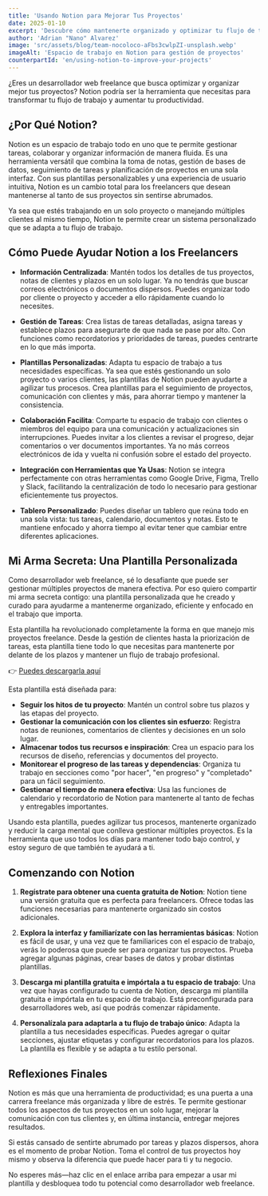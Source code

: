 ```yaml
---
title: 'Usando Notion para Mejorar Tus Proyectos'
date: 2025-01-10
excerpt: 'Descubre cómo mantenerte organizado y optimizar tu flujo de trabajo como desarrollador web freelance con Notion.'
author: 'Adrian "Nano" Alvarez'
image: 'src/assets/blog/team-nocoloco-aFbs3cwlpZI-unsplash.webp'
imageAlt: 'Espacio de trabajo en Notion para gestión de proyectos'
counterpartId: 'en/using-notion-to-improve-your-projects'
---
```


¿Eres un desarrollador web freelance que busca optimizar y organizar mejor tus proyectos? Notion podría ser la herramienta que necesitas para transformar tu flujo de trabajo y aumentar tu productividad.

## ¿Por Qué Notion?

Notion es un espacio de trabajo todo en uno que te permite gestionar tareas, colaborar y organizar información de manera fluida. Es una herramienta versátil que combina la toma de notas, gestión de bases de datos, seguimiento de tareas y planificación de proyectos en una sola interfaz. Con sus plantillas personalizables y una experiencia de usuario intuitiva, Notion es un cambio total para los freelancers que desean mantenerse al tanto de sus proyectos sin sentirse abrumados.

Ya sea que estés trabajando en un solo proyecto o manejando múltiples clientes al mismo tiempo, Notion te permite crear un sistema personalizado que se adapta a tu flujo de trabajo.

## Cómo Puede Ayudar Notion a los Freelancers

- **Información Centralizada**: Mantén todos los detalles de tus proyectos, notas de clientes y plazos en un solo lugar. Ya no tendrás que buscar correos electrónicos o documentos dispersos. Puedes organizar todo por cliente o proyecto y acceder a ello rápidamente cuando lo necesites.
- **Gestión de Tareas**: Crea listas de tareas detalladas, asigna tareas y establece plazos para asegurarte de que nada se pase por alto. Con funciones como recordatorios y prioridades de tareas, puedes centrarte en lo que más importa.

- **Plantillas Personalizadas**: Adapta tu espacio de trabajo a tus necesidades específicas. Ya sea que estés gestionando un solo proyecto o varios clientes, las plantillas de Notion pueden ayudarte a agilizar tus procesos. Crea plantillas para el seguimiento de proyectos, comunicación con clientes y más, para ahorrar tiempo y mantener la consistencia.

- **Colaboración Facilita**: Comparte tu espacio de trabajo con clientes o miembros del equipo para una comunicación y actualizaciones sin interrupciones. Puedes invitar a los clientes a revisar el progreso, dejar comentarios o ver documentos importantes. Ya no más correos electrónicos de ida y vuelta ni confusión sobre el estado del proyecto.

- **Integración con Herramientas que Ya Usas**: Notion se integra perfectamente con otras herramientas como Google Drive, Figma, Trello y Slack, facilitando la centralización de todo lo necesario para gestionar eficientemente tus proyectos.

- **Tablero Personalizado**: Puedes diseñar un tablero que reúna todo en una sola vista: tus tareas, calendario, documentos y notas. Esto te mantiene enfocado y ahorra tiempo al evitar tener que cambiar entre diferentes aplicaciones.

## Mi Arma Secreta: Una Plantilla Personalizada

Como desarrollador web freelance, sé lo desafiante que puede ser gestionar múltiples proyectos de manera efectiva. Por eso quiero compartir mi arma secreta contigo: una plantilla personalizada que he creado y curado para ayudarme a mantenerme organizado, eficiente y enfocado en el trabajo que importa.

Esta plantilla ha revolucionado completamente la forma en que manejo mis proyectos freelance. Desde la gestión de clientes hasta la priorización de tareas, esta plantilla tiene todo lo que necesitas para mantenerte por delante de los plazos y mantener un flujo de trabajo profesional.

👉 [Puedes descargarla aquí](https://www.notion.so/New-Project-17b38ce933b980f2b957de5e7a88c05e?pvs=4)

Esta plantilla está diseñada para:

- **Seguir los hitos de tu proyecto**: Mantén un control sobre tus plazos y las etapas del proyecto.
- **Gestionar la comunicación con los clientes sin esfuerzo**: Registra notas de reuniones, comentarios de clientes y decisiones en un solo lugar.
- **Almacenar todos tus recursos e inspiración**: Crea un espacio para los recursos de diseño, referencias y documentos del proyecto.
- **Monitorear el progreso de las tareas y dependencias**: Organiza tu trabajo en secciones como "por hacer", "en progreso" y "completado" para un fácil seguimiento.
- **Gestionar el tiempo de manera efectiva**: Usa las funciones de calendario y recordatorio de Notion para mantenerte al tanto de fechas y entregables importantes.

Usando esta plantilla, puedes agilizar tus procesos, mantenerte organizado y reducir la carga mental que conlleva gestionar múltiples proyectos. Es la herramienta que uso todos los días para mantener todo bajo control, y estoy seguro de que también te ayudará a ti.

## Comenzando con Notion

1. **Regístrate para obtener una cuenta gratuita de Notion**: Notion tiene una versión gratuita que es perfecta para freelancers. Ofrece todas las funciones necesarias para mantenerte organizado sin costos adicionales.

2. **Explora la interfaz y familiarízate con las herramientas básicas**: Notion es fácil de usar, y una vez que te familiarices con el espacio de trabajo, verás lo poderosa que puede ser para organizar tus proyectos. Prueba agregar algunas páginas, crear bases de datos y probar distintas plantillas.

3. **Descarga mi plantilla gratuita e impórtala a tu espacio de trabajo**: Una vez que hayas configurado tu cuenta de Notion, descarga mi plantilla gratuita e impórtala en tu espacio de trabajo. Está preconfigurada para desarrolladores web, así que podrás comenzar rápidamente.

4. **Personalízala para adaptarla a tu flujo de trabajo único**: Adapta la plantilla a tus necesidades específicas. Puedes agregar o quitar secciones, ajustar etiquetas y configurar recordatorios para los plazos. La plantilla es flexible y se adapta a tu estilo personal.

## Reflexiones Finales

Notion es más que una herramienta de productividad; es una puerta a una carrera freelance más organizada y libre de estrés. Te permite gestionar todos los aspectos de tus proyectos en un solo lugar, mejorar la comunicación con tus clientes y, en última instancia, entregar mejores resultados.

Si estás cansado de sentirte abrumado por tareas y plazos dispersos, ahora es el momento de probar Notion. Toma el control de tus proyectos hoy mismo y observa la diferencia que puede hacer para ti y tu negocio.

No esperes más—haz clic en el enlace arriba para empezar a usar mi plantilla y desbloquea todo tu potencial como desarrollador web freelance.
